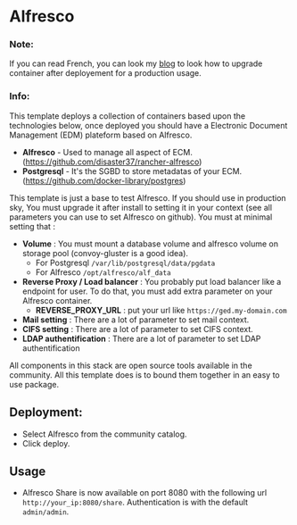 # Alfresco

### Note:

If you can read French, you can look my [blog](https://blog.webcenter.fr/alfresco-deployer-une-ged-en-production-en-quelques-minutes-docker-rancher/) to look how to upgrade container after deployement for a production usage.

### Info:

This template deploys a collection of containers based upon the technologies below, once deployed you should have a
 Electronic Document Management (EDM) plateform based on Alfresco.
* **Alfresco** - Used to manage all aspect of ECM. (https://github.com/disaster37/rancher-alfresco)
* **Postgresql** - It's the SGBD to store metadatas of your ECM. (https://github.com/docker-library/postgres)

This template is just a base to test Alfresco. If you should use in production sky, You must upgrade it after install to setting it in your context (see all parameters you can use to set Alfresco on github). You must at minimal setting that :
* **Volume** : You must mount a database volume and alfresco volume on storage pool (convoy-gluster is a good idea).
  * For Postgresql `/var/lib/postgresql/data/pgdata`
  * For Alfresco `/opt/alfresco/alf_data`
* **Reverse Proxy / Load balancer** : You probably put load balancer like a endpoint for user. To do that, you must add extra parameter on your Alfresco container.
  * **REVERSE_PROXY_URL** : put your url like `https://ged.my-domain.com`
* **Mail setting** : There are a lot of parameter to set mail context.
* **CIFS setting** : There are a lot of parameter to set CIFS context.
* **LDAP authentification** : There are a lot of parameter to set LDAP authentification

All components in this stack are open source tools available in the community. All this template does is to bound them together in an easy to use package.



## Deployment:
* Select Alfresco from the community catalog.
* Click deploy.

## Usage
* Alfresco Share is now available on port 8080 with the following url `http://your_ip:8080/share`. Authentication is with the default `admin/admin`.
